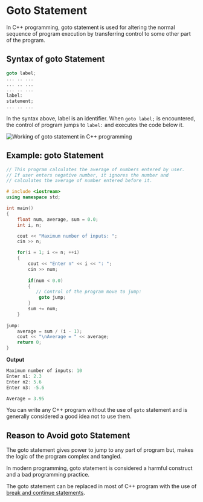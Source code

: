 # Goto Statement

In C++ programming, goto statement is used for altering the normal sequence of program execution by transferring control to some other part of the program.

## Syntax of goto Statement

```cpp
goto label;
... .. ...
... .. ...
... .. ...
label: 
statement;
... .. ...
```

In the syntax above, label is an identifier. When `goto label;` is encountered, the control of program jumps to `label:` and executes the code below it.

![Working of goto statement in C++ programming](https://cdn.programiz.com/sites/tutorial2program/files/working-goto.jpg)

## Example: goto Statement

```cpp
// This program calculates the average of numbers entered by user.
// If user enters negative number, it ignores the number and 
// calculates the average of number entered before it.

# include <iostream>
using namespace std;

int main()
{
    float num, average, sum = 0.0;
    int i, n;

    cout << "Maximum number of inputs: ";
    cin >> n;

    for(i = 1; i <= n; ++i)
    {
        cout << "Enter n" << i << ": ";
        cin >> num;
        
        if(num < 0.0)
        {
           // Control of the program move to jump:
            goto jump;
        } 
        sum += num;
    }
    
jump:
    average = sum / (i - 1);
    cout << "\nAverage = " << average;
    return 0;
}
```

**Output**

```cpp
Maximum number of inputs: 10
Enter n1: 2.3
Enter n2: 5.6
Enter n3: -5.6

Average = 3.95
```

You can write any C++ program without the use of `goto` statement and is generally considered a good idea not to use them.

## Reason to Avoid goto Statement

The goto statement gives power to jump to any part of program but, makes the logic of the program complex and tangled.

In modern programming, goto statement is considered a harmful construct and a bad programming practice.

The goto statement can be replaced in most of C++ program with the use of [break and continue statements](https://www.programiz.com/cpp-programming/break-continue).

